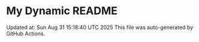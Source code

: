 # My Dynamic README
Updated at: Sun Aug 31 15:18:40 UTC 2025
This file was auto-generated by GitHub Actions.
